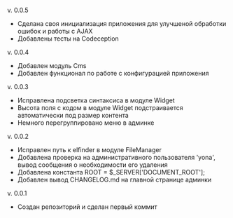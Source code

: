 v. 0.0.5
- Сделана своя инициализация приложения для улучшеной обработки ошибок и работы с AJAX
- Добавлены тесты на Codeception

v. 0.0.4
- Добавлен модуль Cms
- Добавлен функционал по работе с конфигурацией приложения

v. 0.0.3
- Исправлена подсветка синтаксиса в модуле Widget
- Высота поля с кодом в модуле Widget подстраивается автоматически под размер контента
- Немного перегруппировано меню в админке

v. 0.0.2
- Исправлен путь к elfinder в модуле FileManager
- Добавлена проверка на административного пользователя 'yona', вывод сообщения о необходимости его удаления
- Добавлена константа ROOT = $_SERVER['DOCUMENT_ROOT'];
- Добавлен вывод CHANGELOG.md на главной странице админки

v. 0.0.1
- Создан репозиторий и сделан первый коммит